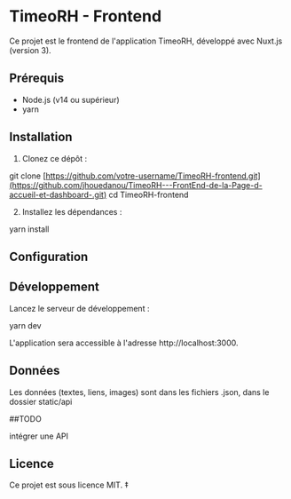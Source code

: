 # TimeoRH - Frontend

Ce projet est le frontend de l'application TimeoRH, développé avec Nuxt.js (version 3).

## Prérequis

- Node.js (v14 ou supérieur)
- yarn

## Installation

1. Clonez ce dépôt :

git clone [https://github.com/votre-username/TimeoRH-frontend.git](https://github.com/jhouedanou/TimeoRH---FrontEnd-de-la-Page-d-accueil-et-dashboard-.git)
cd TimeoRH-frontend

2. Installez les dépendances :

yarn install

## Configuration


## Développement

Lancez le serveur de développement :

yarn dev

L'application sera accessible à l'adresse http://localhost:3000.

## Données
Les données (textes, liens, images) sont dans les fichiers .json, dans le dossier static/api


##TODO

intégrer une API

## Licence

Ce projet est sous licence MIT.
‡
